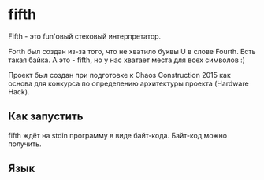 fifth
=====

Fifth - это fun'овый стековый интерпретатор.

Forth был создан из-за того, что не хватило буквы U в слове Fourth. 
Есть такая байка. А это - fifth, но у нас хватает места для всех символов :)

Проект был создан при подготовке к Chaos Construction 2015 как 
основа для конкурса по определению архитектуры проекта (Hardware Hack).


Как запустить
-------------

fifth ждёт на stdin программу в виде байт-кода.
Байт-код можно получить.


Язык
----



